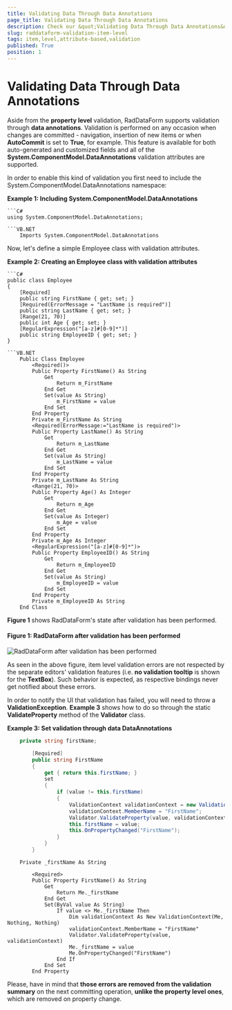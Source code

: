 ```yaml
---
title: Validating Data Through Data Annotations
page_title: Validating Data Through Data Annotations
description: Check our &quot;Validating Data Through Data Annotations&quot; documentation article for the RadDataForm {{ site.framework_name }} control.
slug: raddataform-validation-item-level
tags: item,level,attribute-based,validation
published: True
position: 1
---
```


# Validating Data Through Data Annotations

Aside from the __property level__ validation, RadDataForm supports validation through **data annotations**. Validation is performed on any occasion when changes are committed - navigation, insertion of new items or when **AutoCommit** is set to **True**, for example. This feature is available for both auto-generated and customized fields and all of the **System.ComponentModel.DataAnnotations** validation attributes are supported.

In order to enable this kind of validation you first need to include the System.ComponentModel.DataAnnotations namespace:

__Example 1: Including System.ComponentModel.DataAnnotations__

	```C#
	using System.ComponentModel.DataAnnotations;
```
```VB.NET
	Imports System.ComponentModel.DataAnnotations
```

Now, let's define a simple Employee class with validation attributes.

__Example 2: Creating an Employee class with validation attributes__

	```C#
	public class Employee
	{
	    [Required]
	    public string FirstName { get; set; }
	    [Required(ErrorMessage = "LastName is required")]
	    public string LastName { get; set; }
	    [Range(21, 70)]
	    public int Age { get; set; }
	    [RegularExpression("[a-z]#[0-9]*")]
	    public string EmployeeID { get; set; }
	}
```
```VB.NET
	Public Class Employee
	    <Required()>
	    Public Property FirstName() As String
	        Get
	            Return m_FirstName
	        End Get
	        Set(value As String)
	            m_FirstName = value
	        End Set
	    End Property
	    Private m_FirstName As String
	    <Required(ErrorMessage:="LastName is required")>
	    Public Property LastName() As String
	        Get
	            Return m_LastName
	        End Get
	        Set(value As String)
	            m_LastName = value
	        End Set
	    End Property
	    Private m_LastName As String
	    <Range(21, 70)>
	    Public Property Age() As Integer
	        Get
	            Return m_Age
	        End Get
	        Set(value As Integer)
	            m_Age = value
	        End Set
	    End Property
	    Private m_Age As Integer
	    <RegularExpression("[a-z]#[0-9]*")>
	    Public Property EmployeeID() As String
	        Get
	            Return m_EmployeeID
	        End Get
	        Set(value As String)
	            m_EmployeeID = value
	        End Set
	    End Property
	    Private m_EmployeeID As String
	End Class
```

**Figure 1** shows RadDataForm's state after validation has been performed.

#### __Figure 1: RadDataForm after validation has been performed__

![RadDataForm after validation has been performed](images/raddataform-validation-item-level.png)

As seen in the above figure, item level validation errors are not respected by the separate editors' validation features (i.e. __no validation tooltip__ is shown for the **TextBox**). Such behavior is expected, as respective bindings never get notified about these errors.

In order to notify the UI that validation has failed, you will need to throw a **ValidationException**. **Example 3** shows how to do so through the static **ValidateProperty** method of the **Validator** class.

__Example 3: Set validation through data DataAnnotations__

```C#
	private string firstName;

        [Required]
        public string FirstName
        {
            get { return this.firstName; }
            set
            {
                if (value != this.firstName)
                {
                    ValidationContext validationContext = new ValidationContext(this, null, null);
                    validationContext.MemberName = "FirstName";
                    Validator.ValidateProperty(value, validationContext);
                    this.firstName = value;
                    this.OnPropertyChanged("FirstName");
                }
            }
        }
```
```VB.NET
	Private _firstName As String

        <Required>
        Public Property FirstName() As String
            Get
                Return Me._firstName
            End Get
            Set(ByVal value As String)
                If value <> Me._firstName Then
                    Dim validationContext As New ValidationContext(Me, Nothing, Nothing)
                    validationContext.MemberName = "FirstName"
                    Validator.ValidateProperty(value, validationContext)
                    Me._firstName = value
                    Me.OnPropertyChanged("FirstName")
                End If
            End Set
        End Property
```

Please, have in mind that __those errors are removed from the validation summary__ on the next committing operation, __unlike the property level ones__, which are removed on property change. 
